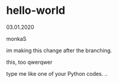 # hello-world
03.01.2020

monkaS

im making this change after the branching.

this, too
qwerqwer

type me like one of your Python codes.
..
